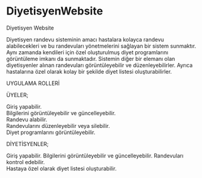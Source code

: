 # DiyetisyenWebsite
  Diyetisyen Website
  
   Diyetisyen randevu sisteminin amacı hastalara kolayca randevu alabilecekleri ve bu randevuları yönetmelerini sağlayan bir sistem sunmaktır. Aynı zamanda kendileri için özel oluşturulmuş diyet programlarını görüntüleme imkanı da sunmaktadır. Sistemin diğer bir elemanı olan diyetisyenler alınan randevuları görüntüleyebilir ve düzenleyebilirler. Ayrıca hastalarına özel olarak kolay bir şekilde diyet listesi oluşturabilirler. 

UYGULAMA ROLLERİ
                                                                                                              
  ÜYELER;    
  
Giriş yapabilir.                                                                                              
Bilgilerini görüntüleyebilir ve güncelleyebilir.                                                              
Randevu alabilir.                                                                                             
Randevularını düzenleyebilir veya silebilir.                                                                 
Diyet programlarını görüntüleyebilir.                                                                                                               

   DİYETİSYENLER;
   
 Giriş yapabilir.
 Bilgilerini görüntüleyebilir ve güncelleyebilir.
 Randevuları kontrol edebilir.                                                               
 Hastaya özel olarak diyet listesi oluşturabilir.

                                                                                                                
                                                                                                                
                                                                                                                

 
                                                                       
